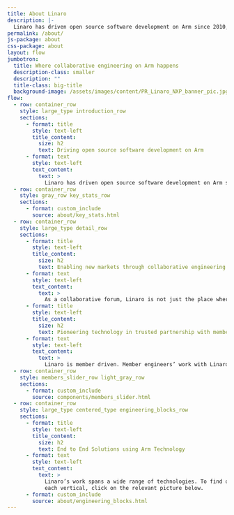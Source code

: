 ```yaml
---
title: About Linaro
description: |-
  Linaro has driven open source software development on Arm since 2010, providing the tools, Linux kernel quality and security needed for a solid foundation to innovate on.
permalink: /about/
js-package: about
css-package: about
layout: flow
jumbotron:
  title: Where collaborative engineering on Arm happens
  description-class: smaller
  description: ""
  title-class: big-title
  background-image: /assets/images/content/PR_Linaro_NXP_banner_pic.jpg
flow:
  - row: container_row
    style: large_type introduction_row
    sections:
      - format: title
        style: text-left
        title_content:
          size: h2
          text: Driving open source software development on Arm
      - format: text
        style: text-left
        text_content:
          text: >
            Linaro has driven open source software development on Arm since 2010, providing the tools, Linux kernel quality and security needed for a solid foundation to innovate on. One of the main reasons Linaro was formed was to consolidate the Arm code base as multiple companies were frequently trying to upstream the same code - causing fragmentation and delay to product deployments. Linaro was therefore formed to provide a collaborative forum for companies to work together on foundational open source software on Arm.
  - row: container_row
    style: gray_row key_stats_row
    sections:
      - format: custom_include
        source: about/key_stats.html
  - row: container_row
    style: large_type detail_row
    sections:
      - format: title
        style: text-left
        title_content:
          size: h2
          text: Enabling new markets through collaborative engineering
      - format: text
        style: text-left
        text_content:
          text: >
            As a collaborative forum, Linaro is not just the place where Arm software is consolidated, developed and maintained. We also bring companies together to identify business opportunities and enable new markets on Arm architecture. This has resulted in multiple Linaro groups focused on specific verticals, including Artificial Intelligence, Autonomous Vehicles, Consumer, Datacenter & Cloud, Edge & Fog Computing and IoT & Embedded.
      - format: title
        style: text-left
        title_content:
          size: h2
          text: Pioneering technology in trusted partnership with member companies
      - format: text
        style: text-left
        text_content:
          text: >
            Linaro is member driven. Member engineers’ work with Linaro engineers to solve common software problems. Our members also sit on technical steering committees where together with Linaro and other member companies decisions are made on what work needs to be done. Being a Linaro member in eﬀect means shaping the future of Arm software. In addition to Linaro membership, companies can also leverage Linaro Arm software expertise on speciﬁc projects by working with Linaro Developer Services.
  - row: container_row
    style: members_slider_row light_gray_row
    sections:
      - format: custom_include
        source: components/members_slider.html
  - row: container_row
    style: large_type centered_type engineering_blocks_row
    sections:
      - format: title
        style: text-left
        title_content:
          size: h2
          text: End to End Solutions using Arm Technology
      - format: text
        style: text-left
        text_content:
          text: >
            Linaro’s work spans a wide range of technologies. To find out more about what work we do in
            each vertical, click on the relevant picture below.
      - format: custom_include
        source: about/engineering_blocks.html
---
```

